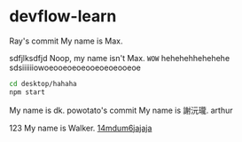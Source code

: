 # devflow-learn

Ray's commit
My name is Max.

sdfjlksdfjd
Noop, my name isn't Max.
`WOW`
hehehehhehehehe
sdsiiiiiiowoeooeoeoeooeoeoeooeoe

```bash
cd desktop/hahaha
npm start
```

My name is dk.
powotato's commit
My name is 謝沅瓏.
arthur

123
My name is Walker.
[14mdum6jajaja](https://youtu.be/dQw4w9WgXcQ)